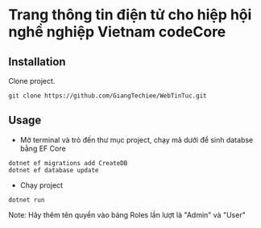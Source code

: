 # Trang thông tin điện tử cho hiệp hội nghề nghiệp Vietnam codeCore

## Installation

Clone project.

```
git clone https://github.com/GiangTechiee/WebTinTuc.git
```

## Usage
- Mở terminal và trỏ đến thư mục project, chạy mã dưới để sinh databse bằng EF Core
```
dotnet ef migrations add CreateDB
dotnet ef database update
```
- Chạy project
```
dotnet run
```

Note: Hãy thêm tên quyền vào bảng Roles lần lượt là "Admin" và "User"
